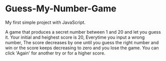 # Guess-My-Number-Game
My first simple project with JavaScript.

A game that produces a secret number between 1 and 20 and let you guess it. Your initial and heighest score is 20, Everytime you input a wrong number, The score decreases by one until you guess the right number and win or the score keeps decreasing to zero and you lose the game. You can click 'Again' for another try or for a higher score.
